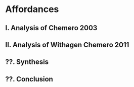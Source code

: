Affordances
===

I. Analysis of Chemero 2003
---


II. Analysis of Withagen Chemero 2011
---


??. Synthesis
---


??. Conclusion
---
